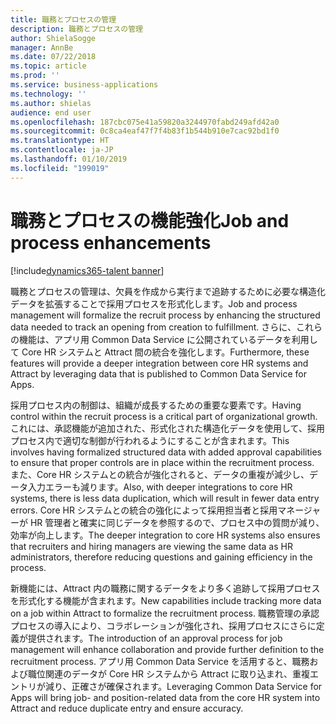```yaml
---
title: 職務とプロセスの管理
description: 職務とプロセスの管理
author: ShielaSogge
manager: AnnBe
ms.date: 07/22/2018
ms.topic: article
ms.prod: ''
ms.service: business-applications
ms.technology: ''
ms.author: shielas
audience: end user
ms.openlocfilehash: 187cbc075e41a59820a3244970fabd249afd42a0
ms.sourcegitcommit: 0c8ca4eaf47f7f4b83f1b544b910e7cac92bd1f0
ms.translationtype: HT
ms.contentlocale: ja-JP
ms.lasthandoff: 01/10/2019
ms.locfileid: "199019"
---
```

# <a name="job-and-process-enhancements"></a><span data-ttu-id="3554a-103">職務とプロセスの機能強化</span><span class="sxs-lookup"><span data-stu-id="3554a-103">Job and process enhancements</span></span>

[!include[dynamics365-talent banner](../../includes/dynamics365-talent.md)]

<span data-ttu-id="3554a-104">職務とプロセスの管理は、欠員を作成から実行まで追跡するために必要な構造化データを拡張することで採用プロセスを形式化します。</span><span class="sxs-lookup"><span data-stu-id="3554a-104">Job and process management will formalize the recruit process by enhancing the structured data needed to track an opening from creation to fulfillment.</span></span>
<span data-ttu-id="3554a-105">さらに、これらの機能は、アプリ用 Common Data Service に公開されているデータを利用して Core HR システムと Attract 間の統合を強化します。</span><span class="sxs-lookup"><span data-stu-id="3554a-105">Furthermore, these features will provide a deeper integration between core HR systems and Attract by leveraging data that is published to Common Data Service for Apps.</span></span>

<span data-ttu-id="3554a-106">採用プロセス内の制御は、組織が成長するための重要な要素です。</span><span class="sxs-lookup"><span data-stu-id="3554a-106">Having control within the recruit process is a critical part of organizational growth.</span></span> <span data-ttu-id="3554a-107">これには、承認機能が追加された、形式化された構造化データを使用して、採用プロセス内で適切な制御が行われるようにすることが含まれます。</span><span class="sxs-lookup"><span data-stu-id="3554a-107">This involves having formalized structured data with added approval capabilities to ensure that proper controls are in place within the recruitment process.</span></span> <span data-ttu-id="3554a-108">また、Core HR システムとの統合が強化されると、データの重複が減少し、データ入力エラーも減ります。</span><span class="sxs-lookup"><span data-stu-id="3554a-108">Also, with deeper integrations to core HR systems, there is less data duplication, which will result in fewer data entry errors.</span></span> <span data-ttu-id="3554a-109">Core HR システムとの統合の強化によって採用担当者と採用マネージャーが HR 管理者と確実に同じデータを参照するので、プロセス中の質問が減り、効率が向上します。</span><span class="sxs-lookup"><span data-stu-id="3554a-109">The deeper integration to core HR systems also ensures that recruiters and hiring managers are viewing the same data as HR administrators, therefore reducing questions and gaining efficiency in the process.</span></span>

<span data-ttu-id="3554a-110">新機能には、Attract 内の職務に関するデータをより多く追跡して採用プロセスを形式化する機能が含まれます。</span><span class="sxs-lookup"><span data-stu-id="3554a-110">New capabilities include tracking more data on a job within Attract to formalize the recruitment process.</span></span> <span data-ttu-id="3554a-111">職務管理の承認プロセスの導入により、コラボレーションが強化され、採用プロセスにさらに定義が提供されます。</span><span class="sxs-lookup"><span data-stu-id="3554a-111">The introduction of an approval process for job management will enhance collaboration and provide further definition to the recruitment process.</span></span> <span data-ttu-id="3554a-112">アプリ用 Common Data Service を活用すると、職務および職位関連のデータが Core HR システムから Attract に取り込まれ、重複エントリが減り、正確さが確保されます。</span><span class="sxs-lookup"><span data-stu-id="3554a-112">Leveraging Common Data Service for Apps will bring job- and position-related data from the core HR system into Attract and reduce duplicate entry and ensure accuracy.</span></span>

<!--
## Who uses this feature
These features are intended for recruiters and hiring managers and will work
without any additional setup.
## Setup required
Some of the capabilities in this feature will require each user to have a
license to LinkedIn Recruiter.
## Availability
Cloud
## Regional availability
Global
-->
